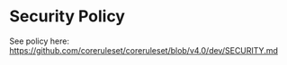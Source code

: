 # Security Policy

See policy here: https://github.com/coreruleset/coreruleset/blob/v4.0/dev/SECURITY.md

